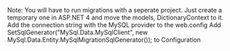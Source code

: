 ﻿Note: You will have to run migrations with a seperate project. Just create a temporary one in ASP.NET 4 and move the models, DictionaryContext to it. 
Add the connection string with the MySQL provider to the web.config
Add	SetSqlGenerator("MySql.Data.MySqlClient", new MySql.Data.Entity.MySqlMigrationSqlGenerator()); to Configuration
